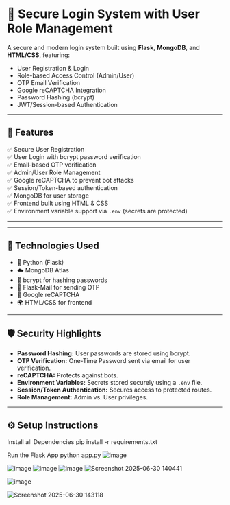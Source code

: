 # 🔐 Secure Login System with User Role Management

A secure and modern login system built using **Flask**, **MongoDB**, and **HTML/CSS**, featuring:

- User Registration & Login
- Role-based Access Control (Admin/User)
- OTP Email Verification
- Google reCAPTCHA Integration
- Password Hashing (bcrypt)
- JWT/Session-based Authentication

---

## 🚀 Features

✅ Secure User Registration  
✅ User Login with bcrypt password verification  
✅ Email-based OTP verification  
✅ Admin/User Role Management  
✅ Google reCAPTCHA to prevent bot attacks  
✅ Session/Token-based authentication  
✅ MongoDB for user storage  
✅ Frontend built using HTML & CSS  
✅ Environment variable support via `.env` (secrets are protected)  

---


---

## 🔧 Technologies Used

- 🐍 Python (Flask)
- ☁️ MongoDB Atlas
- 🔐 bcrypt for hashing passwords
- 📩 Flask-Mail for sending OTP
- 🔐 Google reCAPTCHA
- 🌍 HTML/CSS for frontend

---

## 🛡️ Security Highlights

- **Password Hashing:** User passwords are stored using bcrypt.
- **OTP Verification:** One-Time Password sent via email for user verification.
- **reCAPTCHA:** Protects against bots.
- **Environment Variables:** Secrets stored securely using a `.env` file.
- **Session/Token Authentication:** Secures access to protected routes.
- **Role Management:** Admin vs. User privileges.

---

## ⚙️ Setup Instructions

Install all Dependencies
pip install -r requirements.txt

Run the Flask App
python app.py
![image](https://github.com/user-attachments/assets/3e70f48f-3041-43bd-a993-2142893f9007)

![image](https://github.com/user-attachments/assets/52b02c1c-b2df-40cf-9ea8-579d7c4f97bb)
![image](https://github.com/user-attachments/assets/ca9dc7e4-f128-452c-9f55-f3e33f42339b)
![image](https://github.com/user-attachments/assets/f12aede4-edc1-47e7-adb0-51809c3e6a8f)
![Screenshot 2025-06-30 140441](https://github.com/user-attachments/assets/f5c92381-2136-4d53-a80e-80132d4b4b49)

![image](https://github.com/user-attachments/assets/84e9f04f-a56f-4a2f-8d85-72c48995f3d9)

![Screenshot 2025-06-30 143118](https://github.com/user-attachments/assets/467bd609-4316-448f-a3a8-e3ad995f74e0)


